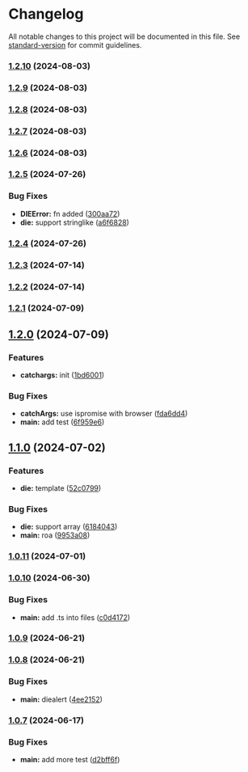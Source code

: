 # Changelog

All notable changes to this project will be documented in this file. See [standard-version](https://github.com/conventional-changelog/standard-version) for commit guidelines.

### [1.2.10](https://github.com/snomiao/die/compare/v1.2.9...v1.2.10) (2024-08-03)

### [1.2.9](https://github.com/snomiao/die/compare/v1.2.5...v1.2.9) (2024-08-03)

### [1.2.8](https://github.com/snomiao/die/compare/v1.2.5...v1.2.8) (2024-08-03)

### [1.2.7](https://github.com/snomiao/die/compare/v1.2.5...v1.2.7) (2024-08-03)

### [1.2.6](https://github.com/snomiao/die/compare/v1.2.5...v1.2.6) (2024-08-03)

### [1.2.5](https://github.com/snomiao/die/compare/v1.2.4...v1.2.5) (2024-07-26)


### Bug Fixes

* **DIEError:** fn added ([300aa72](https://github.com/snomiao/die/commit/300aa72c166ccb36c7f6b0d8e14f53e65d02ea0e))
* **die:** support stringlike ([a6f6828](https://github.com/snomiao/die/commit/a6f68287f13142593cd8068d1fbb4915f438167a))

### [1.2.4](https://github.com/snomiao/die/compare/v1.2.3...v1.2.4) (2024-07-26)

### [1.2.3](https://github.com/snomiao/die/compare/v1.2.2...v1.2.3) (2024-07-14)

### [1.2.2](https://github.com/snomiao/die/compare/v1.2.1...v1.2.2) (2024-07-14)

### [1.2.1](https://github.com/snomiao/die/compare/v1.2.0...v1.2.1) (2024-07-09)

## [1.2.0](https://github.com/snomiao/die/compare/v1.1.0...v1.2.0) (2024-07-09)


### Features

* **catchargs:** init ([1bd6001](https://github.com/snomiao/die/commit/1bd6001f4f55af018ef2bce82c79bb6493f9f29c))


### Bug Fixes

* **catchArgs:** use ispromise with browser ([fda6dd4](https://github.com/snomiao/die/commit/fda6dd4f5d935dc55d5c6f1d14651a1e23cba78e))
* **main:** add test ([6f959e6](https://github.com/snomiao/die/commit/6f959e64363bdfbfb893eef50ba866906e97ce1e))

## [1.1.0](https://github.com/snomiao/die/compare/v1.0.11...v1.1.0) (2024-07-02)


### Features

* **die:** template ([52c0799](https://github.com/snomiao/die/commit/52c0799995bb044386924a8c57817900a4236cc4))


### Bug Fixes

* **die:** support array ([6184043](https://github.com/snomiao/die/commit/6184043fee91fa228cebcaa690642cfaa4be86e2))
* **main:** roa ([9953a08](https://github.com/snomiao/die/commit/9953a0812a2b99b7bf11f58950ea8faccb90db08))

### [1.0.11](https://github.com/snomiao/die/compare/v1.0.10...v1.0.11) (2024-07-01)

### [1.0.10](https://github.com/snomiao/die/compare/v1.0.9...v1.0.10) (2024-06-30)


### Bug Fixes

* **main:** add .ts into files ([c0d4172](https://github.com/snomiao/die/commit/c0d4172bfd2a1842d318ef275805337b9bd8982a))

### [1.0.9](https://github.com/snomiao/die/compare/v1.0.8...v1.0.9) (2024-06-21)

### [1.0.8](https://github.com/snomiao/die/compare/v1.0.7...v1.0.8) (2024-06-21)


### Bug Fixes

* **main:** diealert ([4ee2152](https://github.com/snomiao/die/commit/4ee2152f4fb432c4715cfcf5c0afd59b6dc8c25a))

### [1.0.7](https://github.com/snomiao/die/compare/v1.0.6...v1.0.7) (2024-06-17)


### Bug Fixes

* **main:** add more test ([d2bff6f](https://github.com/snomiao/die/commit/d2bff6f611bb43811cfc8c155e723e27ea95109d))

